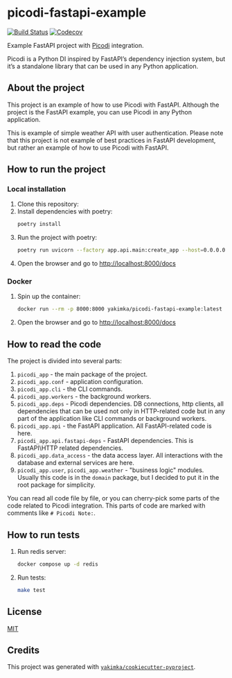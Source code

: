 # picodi-fastapi-example

[![Build Status](https://github.com/yakimka/picodi-fastapi-example/actions/workflows/workflow-ci.yml/badge.svg?branch=main&event=push)](https://github.com/yakimka/picodi-fastapi-example/actions/workflows/workflow-ci.yml)
[![Codecov](https://codecov.io/gh/yakimka/picodi-fastapi-example/branch/main/graph/badge.svg)](https://codecov.io/gh/yakimka/picodi-fastapi-example)

Example FastAPI project with [Picodi](https://github.com/yakimka/picodi) integration.

Picodi is a Python DI inspired by FastAPI’s dependency injection system,
but it’s a standalone library that can be used in any Python application.

## About the project

This project is an example of how to use Picodi with FastAPI.
Although the project is the FastAPI example, you can use Picodi in any Python application.

This is example of simple weather API with user authentication.
Please note that this project is not example of best practices in FastAPI development,
but rather an example of how to use Picodi with FastAPI.

## How to run the project

### Local installation

1. Clone this repository:
2. Install dependencies with poetry:
   ```bash
   poetry install
   ```
3. Run the project with poetry:
   ```bash
   poetry run uvicorn --factory app.api.main:create_app --host=0.0.0.0 --port=8000
   ```
4. Open the browser and go to [http://localhost:8000/docs](http://localhost:8000/docs)

### Docker

1. Spin up the container:
    ```bash
    docker run --rm -p 8000:8000 yakimka/picodi-fastapi-example:latest
    ```
2. Open the browser and go to [http://localhost:8000/docs](http://localhost:8000/docs)

## How to read the code

The project is divided into several parts:

1. `picodi_app` - the main package of the project.
2. `picodi_app.conf` - application configuration.
3. `picodi_app.cli` - the CLI commands.
4. `picodi_app.workers` - the background workers.
5. `picodi_app.deps` - Picodi dependencies.
   DB connections, http clients, all dependencies
   that can be used not only in HTTP-related code but in any part of the application
   like CLI commands or background workers.
6. `picodi_app.api` - the FastAPI application. All FastAPI-related code is here.
7. `picodi_app.api.fastapi-deps` - FastAPI dependencies. This is FastAPI\HTTP related dependencies.
8. `picodi_app.data_access` - the data access layer.
   All interactions with the database and external services are here.
9. `picodi_app.user`, `picodi_app.weather` - "business logic" modules.
   Usually this code is in the `domain` package,
   but I decided to put it in the root package for simplicity.

You can read all code file by file,
or you can cherry-pick some parts of the code related to Picodi integration.
This parts of code are marked with comments like `# Picodi Note:`.

## How to run tests

1. Run redis server:
   ```bash
   docker compose up -d redis
   ```
2. Run tests:
    ```bash
    make test
    ```

## License

[MIT](https://github.com/yakimka/picodi-fastapi-example/blob/main/LICENSE)


## Credits

This project was generated with [`yakimka/cookiecutter-pyproject`](https://github.com/yakimka/cookiecutter-pyproject).
